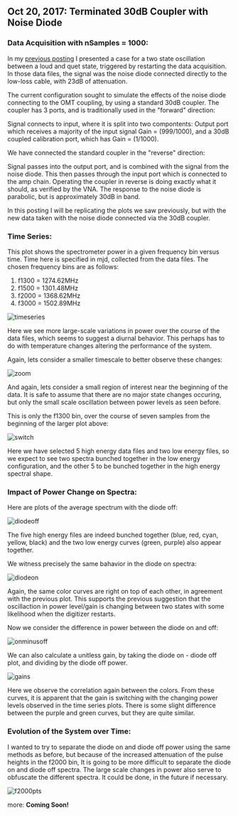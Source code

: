 ## Oct 20, 2017: Terminated 30dB Coupler with Noise Diode

### Data Acquisition with nSamples = 1000:

In my [previous posting](../20171018_1000_Sample_Data/index.md) I presented a
case for a two state oscillation between a loud and quet state, triggered by
restarting the data acquisition. In those data files, the signal was the noise
diode connected directly to the low-loss cable, with 23dB of attenuation. 

The current configuration sought to simulate the effects of the noise diode
connecting to the OMT coupling, by using a standard 30dB coupler. The coupler
has 3 ports, and is traditionally used in the "forward" direction:

Signal connects to input, where it is split into two compontents: Output port
which receives a majority of the input signal Gain = (999/1000), and a 30dB
coupled calibration port, which has Gain = (1/1000).

 We have connected the standard coupler in the "reverse" direction:

 Signal passes into the output port, and is combined with the signal from the
 noise diode. This then passes through the input port which is connected to the
 amp chain. Operating the coupler in reverse is doing exactly what it should, as
 verified by the VNA. The response to the noise diode is parabolic, but is
 approximately 30dB in band.

In this posting I will be replicating the plots we saw previously, but with the
new data taken with the noise diode connected via the 30dB coupler.

### Time Series:

This plot shows the spectrometer power in a given frequency bin
versus time. Time here is specified in mjd, collected from the data files. The
chosen frequency bins are as follows:

1) f1300 = 1274.62MHz
2) f1500 = 1301.48MHz
3) f2000 = 1368.62MHz 
4) f3000 = 1502.89MHz

![timeseries](Time_Series_TermCoupler.png)

Here we see more large-scale variations in power over the course of the data
files, which seems to suggest a diurnal behavior. This perhaps has to do with
temperature changes altering the performance of the system.

Again, lets consider a smaller timescale to better observe these changes:

![zoom](ZoomedTSTermCoupler.png)

And again, lets consider a small region of interest near the beginning of the
data. It is safe to assume that there are no major state changes occuring, but
only the small scale oscillation between power levels as seen before.

This is only the f1300 bin, over the course of seven samples from the beginning
of the larger plot above:

![switch](TSswitchingTermCoup.png)

Here we have selected 5 high energy data files and two low energy files, so we
expect to see two spectra bunched together in the low energy configuration, and
the other 5 to be bunched together in the high energy spectral shape.

### Impact of Power Change on Spectra:

Here are plots of the average spectrum with the diode off:

![diodeoff](diodeoffspectrumTermCoupler.png)

The five high energy files are indeed bunched together (blue, red, cyan, yellow,
black) and the two low energy curves (green, purple) also appear together.

We witness precisely the same bahavior in the diode on spectra:

![diodeon](diodeonspectrumTermCoupler.png)

Again, the same color curves are right on top of each other, in agreement with
the previous plot. This supports the previous suggestion that the oscillaction
in power level/gain is changing between two states with some likelihood when the
digitizer restarts.

Now we consider the difference in power between the diode on and off:

![onminusoff](OnMinusOffTermCoupler.png)

We can also calculate a unitless gain, by taking the diode on - diode off plot,
and dividing by the diode off power. 

![gains](UnitlessGainTermCoupler.png)

Here we observe the correlation again between the colors. From these curves, it
is apparent that the gain is switching with the changing power levels observed
in the time series plots. There is some slight difference between the purple and
green curves, but they are quite similar.
 
### Evolution of the System over Time:

I wanted to try to separate the diode on and diode off power using the same
methods as before, but because of the increased attenuation of the pulse heights
in the f2000 bin, It is going to be more difficult to separate the diode on and
diode off spectra. The large scale changes in power also serve to obfuscate the
different spectra. It could be done, in the future if necessary.

![f2000pts](f2000pointsTermCoupler.png)

more: **Coming Soon!**


